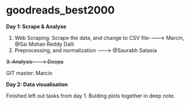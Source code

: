 # goodreads_best2000

**Day 1: Scrape & Analyse**

1. Web Scraping: Scrape the data, and change to CSV file----> Marcin, @Sai Mohan Reddy Dalli 
2. Preprocessing, and normalization ---> @Saurabh Satasia

~~3. Analysis---> Deepa~~

GIT master: Marcin

**Day 2: Data visualisation**

Finished left out tasks from day 1. Bulding plots together in deep note.
